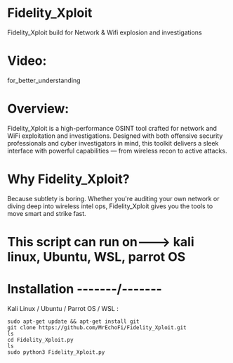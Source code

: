 # Fidelity_Xploit
Fidelity_Xploit build for Network &amp; Wifi explosion and investigations 

# Video:
for_better_understanding

# Overview: 
 Fidelity_Xploit is a high-performance OSINT tool crafted for network and WiFi exploitation and investigations. Designed with both offensive security professionals and 
 cyber investigators in mind, this toolkit delivers a sleek interface with powerful capabilities — from wireless recon to active attacks.

# Why Fidelity_Xploit?
Because subtlety is boring. Whether you're auditing your own network or diving deep into wireless intel ops, Fidelity_Xploit gives you the tools to move smart and strike fast.

# This script can run on---> kali linux, Ubuntu, WSL, parrot OS

# Installation -------\/-------

Kali Linux / Ubuntu / Parrot OS / WSL :

    sudo apt-get update && apt-get install git
    git clone https://github.com/MrEchoFi/Fidelity_Xploit.git
    ls
    cd Fidelity_Xploit.py
    ls
    sudo python3 Fidelity_Xploit.py
